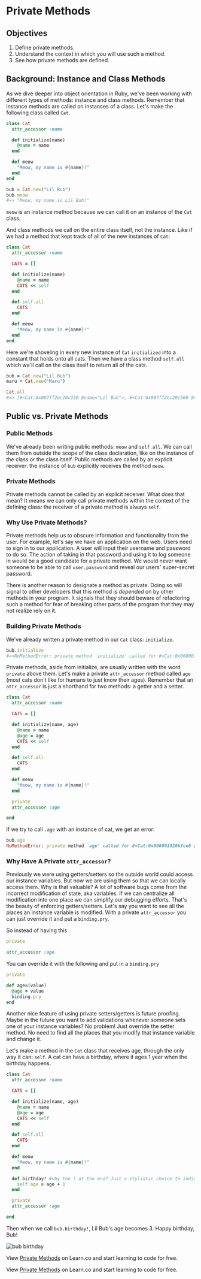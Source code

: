 # Private Methods

## Objectives

1. Define private methods.
2. Understand the context in which you will use such a method.
3. See how private methods are defined.

## Background: Instance and Class Methods

As we dive deeper into object orientation in Ruby, we've been working with different types of methods: instance and class methods. Remember that instance methods are called on instances of a class. Let's make the following class called `Cat`.

```ruby
class Cat
  attr_accessor :name

  def initialize(name)
    @name = name
  end

  def meow
    "Meow, my name is #{name}!"
  end
end

bub = Cat.new("Lil Bub")
bub.meow
#=> "Meow, my name is Lil Bub!"
```

`meow` is an instance method because we can call it on an instance of the `Cat` class.

And class methods we call on the entire class itself, not the instance. Like if we had a method that kept track of all of the new instances of `Cat`:

```ruby
class Cat
  attr_accessor :name

  CATS = []

  def initialize(name)
    @name = name
    CATS << self
  end

  def self.all
    CATS
  end

  def meow
    "Meow, my name is #{name}!"
  end
end
```

Here we're shoveling in every new instance of `Cat` `initialized` into a constant that holds onto all cats. Then we have a class method `self.all` which we'll call on the class itself to return all of the cats.

```ruby
bub = Cat.new("Lil Bub")
maru = Cat.new("Maru")

Cat.all
#=> [#<Cat:0x007ff2ec20c330 @name="Lil Bub">, #<Cat:0x007ff2ec20c560 @name="Maru">]
```

## Public vs. Private Methods

### Public Methods

We've already been writing public methods: `meow` and `self.all`. We can call them from outside the scope of the class declaration, like on the instance of the class or the class itself. Public methods are called by an explicit receiver: the instance of `bub` explicitly receives the method `meow`.

### Private Methods

Private methods cannot be called by an explicit receiver. What does that mean? It means we can only call private methods within the context of the defining class: the receiver of a private method is always `self`.

### Why Use Private Methods?

Private methods help us to obscure information and functionality from the user. For example, let's say we have an application on the web. Users need to sign in to our application. A user will input their username and password to do so. The action of taking in that password and using it to log someone in would be a good candidate for a private method. We would never want someone to be able to call `user.password` and reveal our users' super-secret password.

There is another reason to designate a method as private. Doing so will signal to other developers that this method is *depended* on by other methods in your program. It signals that they should beware of refactoring such a method for fear of breaking other parts of the program that they may not realize rely on it.

### Building Private Methods

We've already written a private method in our `Cat` class: `initialize`.

```ruby
bub.initialize
#=>NoMethodError: private method `initialize' called for #<Cat:0x00000101d1ad10 @name="lil Bub">
```

Private methods, aside from initialize, are usually written with the word `private` above them. Let's make a private `attr_accessor` method called `age` (most cats don't like for humans to just know their ages). Remember that an `attr_accessor` is just a shorthand for two methods: a getter and a setter.

```ruby
class Cat
  attr_accessor :name

  CATS = []

  def initialize(name, age)
    @name = name
    @age = age
    CATS << self
  end

  def self.all
    CATS
  end

  def meow
    "Meow, my name is #{name}!"
  end

  private
  attr_accessor :age

end
```

If we try to call `.age` with an instance of cat, we get an error:

```ruby
bub.age
NoMethodError: private method `age' called for #<Cat:0x000001020bfce0 @name="Lil Bub", @age=2>
```

### Why Have A Private `attr_accessor`?

Previously we were using getters/setters so the outside world could access our instance variables. But now we are using them so that we can locally access them. Why is that valuable? A lot of software bugs come from the incorrect modification of state, aka variables. If we can centralize all modification into one place we can simplify our debugging efforts. That's the beauty of enforcing getters/setters. Let's say you want to see all the places an instance variable is modified. With a private `attr_accessor` you can just override it and put a `binding.pry`.

So instead of having this

```ruby
private

attr_accessor :age
```

You can override it with the following and put in a `binding.pry`

```ruby
private

def age=(value)
  @age = value
  binding.pry
end
```

Another nice feature of using private setters/getters is future proofing. Maybe in the future you want to add validations whenever someone sets one of your instance variables? No problem! Just override the setter method. No need to find all the places that you modify that instance variable and change it.

Let's make a method in the `Cat` class that receives age, through the only way it can: `self`. A cat can have a birthday, where it ages 1 year when the birthday happens.

```ruby
class Cat
  attr_accessor :name

  CATS = []

  def initialize(name, age)
    @name = name
    @age = age
    CATS << self
  end

  def self.all
    CATS
  end

  def meow
    "Meow, my name is #{name}!"
  end

  def birthday! #why the ! at the end? Just a stylistic choice to indicate this method is an action
    self.age = age + 1
  end

  private
  attr_accessor :age

end
```

Then when we call `bub.birthday!`, Lil Bub's age becomes 3. Happy birthday, Bub!

![bub birthday](http://readme-pics.s3.amazonaws.com/LilBub_bday.jpg)

<p data-visibility='hidden'>View <a href='https://learn.co/lessons/ruby-public-private-methods-readme' title='Private Methods'>Private Methods</a> on Learn.co and start learning to code for free.</p>

<p data-visibility='hidden'>View <a href='https://learn.co/lessons/ruby-public-private-methods-readme'>Private Methods</a> on Learn.co and start learning to code for free.</p>
